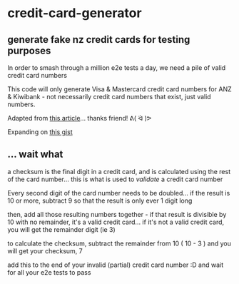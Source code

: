 # credit-card-generator

## generate fake nz credit cards for testing purposes

In order to smash through a million e2e tests a day, we need a pile of valid credit card numbers

This code will only generate Visa & Mastercard credit card numbers for ANZ & Kiwibank - not necessarily credit
card numbers that exist, just valid numbers.

Adapted from [this article](https://medium.com/cyberdoggo/luhn-algorithm-in-javascript-python-clojure-part-1-c4ea3079d0f7)... thanks friend! ᕕ( ᐛ )ᕗ

Expanding on [this gist](https://gist.github.com/julia-mareike/200e34dacef83d1933d57d1caac9ea86)



## ...  wait what

a checksum is the final digit in a credit card, and is calculated using the rest of the card number...
this is what is used to _validate_ a credit card number
    
Every second digit of the card number needs to be doubled...
if the result is 10 or more, subtract 9
so that the result is only ever 1 digit long
    
then, add all those resulting numbers together - 
if that result is divisible by 10 with no remainder, it's a valid credit card...
if it's not a valid credit card, you will get the remainder digit (ie 3)
    
to calculate the checksum, subtract the remainder from 10 ( 10 - 3 )
and you will get your checksum, 7
    
add this to the end of your invalid (partial) credit card number :D
and wait for all your e2e tests to pass
